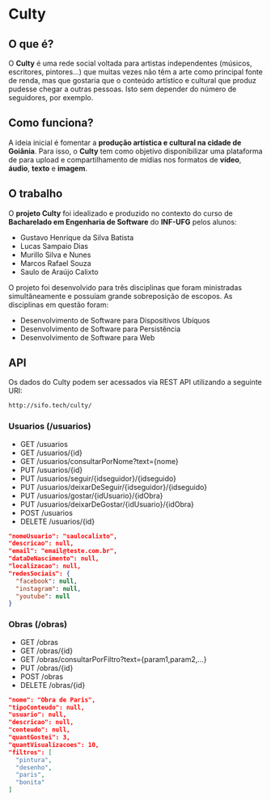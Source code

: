 # Culty

## O que é?
O **Culty** é uma rede social voltada para artistas independentes (músicos, escritores, pintores...) que muitas vezes não têm a arte como principal fonte de renda, mas que gostaria que o conteúdo artístico e cultural que produz pudesse chegar a outras pessoas. Isto sem depender do número de seguidores, por exemplo.

## Como funciona?
A ideia inicial é fomentar a **produção artística e cultural na cidade de Goiânia**. Para isso, o **Culty** tem como objetivo disponibilizar uma plataforma de para upload e compartilhamento de mídias nos formatos de **vídeo**, **áudio**, **texto** e **imagem**.

## O trabalho
O **projeto Culty** foi idealizado e produzido no contexto do curso de **Bacharelado em Engenharia de Software** do **INF-UFG** pelos alunos:

- Gustavo Henrique da Silva Batista
- Lucas Sampaio Dias
- Murillo Silva e Nunes
- Marcos Rafael Souza
- Saulo de Araújo Calixto

O projeto foi desenvolvido para três disciplinas que foram ministradas simultâneamente e possuíam grande sobreposição de escopos. As disciplinas em questão foram:

- Desenvolvimento de Software para Dispositivos Ubíquos
- Desenvolvimento de Software para Persistência
- Desenvolvimento de Software para Web

## API

Os dados do Culty podem ser acessados via REST API utilizando a seguinte URI:
```sh
http://sifo.tech/culty/
```

### Usuarios (/usuarios)
* GET /usuarios
* GET /usuarios/{id}
* GET /usuarios/consultarPorNome?text={nome}
* PUT /usuarios/{id}
* PUT /usuarios/seguir/{idseguidor}/{idseguido}
* PUT /usuarios/deixarDeSeguir/{idseguidor}/{idseguido}
* PUT /usuarios/gostar/{idUsuario}/{idObra}
* PUT /usuarios/deixarDeGostar/{idUsuario}/{idObra}
* POST /usuarios
* DELETE /usuarios/{id}


```json
"nomeUsuario": "saulocalixto",
"descricao": null,
"email": "email@teste.com.br",
"dataDeNascimento": null,
"localizacao": null,
"redesSociais": {
  "facebook": null,
  "instagram": null,
  "youtube": null
}
```

### Obras (/obras)
* GET /obras
* GET /obras/{id}
* GET /obras/consultarPorFiltro?text={param1,param2,...}
* PUT /obras/{id}
* POST /obras
* DELETE /obras/{id}

```json
"nome": "Obra de Paris",
"tipoConteudo": null,
"usuario": null,
"descricao": null,
"conteudo": null,
"quantGostei": 3,
"quantVisualizacoes": 10,
"filtros": [
  "pintura",
  "desenho",
  "paris",
  "bonita"
]
```
